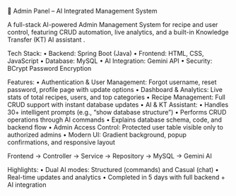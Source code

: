 🔹 Admin Panel – AI Integrated Management System

A full-stack AI-powered Admin Management System for recipe and user control, featuring CRUD automation, live analytics, and a built-in Knowledge Transfer (KT) AI assistant .

Tech Stack:
	•	Backend: Spring Boot (Java)
	•	Frontend: HTML, CSS, JavaScript
	•	Database: MySQL
	•	AI Integration: Gemini API
	•	Security: BCrypt Password Encryption

Features:
	•	Authentication & User Management: Forgot username, reset password, profile page with update options
	•	Dashboard & Analytics: Live stats of total recipes, users, and top categories
	•	Recipe Management: Full CRUD support with instant database updates
	•	AI & KT Assistant:
	•	Handles 30+ intelligent prompts (e.g., “show database structure”)
	•	Performs CRUD operations through AI commands
	•	Explains database schema, code, and backend flow
	•	Admin Access Control: Protected user table visible only to authorized admins
	•	Modern UI: Gradient background, popup confirmations, and responsive layout

Frontend → Controller → Service → Repository → MySQL → Gemini AI

Highlights:
	•	Dual AI modes: Structured (commands) and Casual (chat)
	•	Real-time updates and analytics
	•	Completed in 5 days with full backend + AI integration
